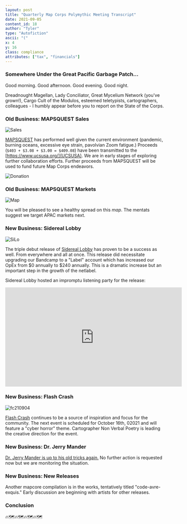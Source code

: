 ```yaml
---
layout: post
title: "Quarterly Map Corps Polymythic Meeting Transcript"
date: 2021-09-05
content_id: 18
author: "Tyler"
type: "Autofiction"
ascii: "("
x: 4
y: 16
class: compliance
attributes: ["tax", "financials"]
---
```


### Somewhere Under the Great Pacific Garbage Patch...

Good morning. Good afternoon. Good evening. Good night.

Dreadnought Magellan, Lady Conciliator, Great Mycelium Network (you've grown!), Cargo Cult of the Modulos, esteemed teletypists, cartographers, colleagues - I humbly appear before you to report on the State of the Corps.

### Old Business: MAPSQUEST Sales

![Sales](/assets/content/quarterly-map-corps-polymythic-meeting-transcript-sales.png)

[MAPSQUEST](https://mapcorps.bandcamp.com/album/mapsquest-2) has performed well given the current environment (pandemic, burning oceans, excessive eye strain, pavolvian Zoom fatigue.) Proceeds (`$403 + $3.08 + $3.00 = $409.08`) have been transmitted to the [https://www.ucsusa.org/](UCSUSA). We are in early stages of exploring further collaboration efforts. Further proceeds from MAPSQUEST will be used to fund future Map Corps endeavors.

![Donation](/assets/content/quarterly-map-corps-polymythic-meeting-transcript-union.png)

### Old Business: MAPSQUEST Markets

![Map](/assets/content/quarterly-map-corps-polymythic-meeting-transcript-map.png)

You will be pleased to see a healthy spread on this *map*. The mentats suggest we target APAC markets next.

### New Business: Sidereal Lobby

![SiLo](/assets/content/community-sidereal-lobby.jpg)

The triple debut release of [Sidereal Lobby](https://sidereallobby.com) has proven to be a success as well. From everywhere and all at once. This release did necessitate upgrading our Bandcamp to a "Label" account which has increased our OpEx from $0 annually to $240 annually. This is a dramatic increase but an important step in the growth of the netlabel.

Sidereal Lobby hosted an impromptu listening party for the release:

<iframe width="560" height="315" src="https://www.youtube.com/embed/4xbGulUqtB4" title="YouTube video player" frameborder="0" allow="accelerometer; autoplay; clipboard-write; encrypted-media; gyroscope; picture-in-picture" allowfullscreen></iframe>

### New Business: Flash Crash

![fc210904](/assets/content/quarterly-map-corps-polymythic-meeting-transcript-fc210904.jpg)

[Flash Crash](https://flashcrash.net) continues to be a source of inspiration and focus for the community. The next event is scheduled for October 16th, 02021 and will feature a "cyber horror" theme. Cartographer Non Verbal Poetry is leading the creative direction for the event.

### New Business: Dr. Jerry Mander

[Dr. Jerry Mander is up to his old tricks again.](https://ucsusa.org/resources/how-scientists-can-help-fight-gerrymandering) No further action is requested now but we are monitoring the situation.

### New Business: New Releases

Another mapcore compilation is in the works, tentatively titled "code-avre-exquis." Early discussion are beginning with artists for other releases.

### Conclusion

🔥🗺️🔥🗺️🔥🗺️🔥🗺️
